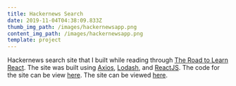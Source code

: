 ```yaml
---
title: Hackernews Search
date: 2019-11-04T04:38:09.833Z
thumb_img_path: /images/hackernewsapp.png
content_img_path: /images/hackernewsapp.png
template: project
---
```

Hackernews search site that I built while reading through [The Road to Learn React](https://roadtoreact.com/). The site was built using [Axios](https://www.axios.com/), [Lodash](https://lodash.com/), and [ReactJS](https://reactjs.org/). The code for the site can be view [here](https://github.com/TonyFwin/hackernews-search). The site can be viewed [here](https://eager-keller-647ef4.netlify.com/).
